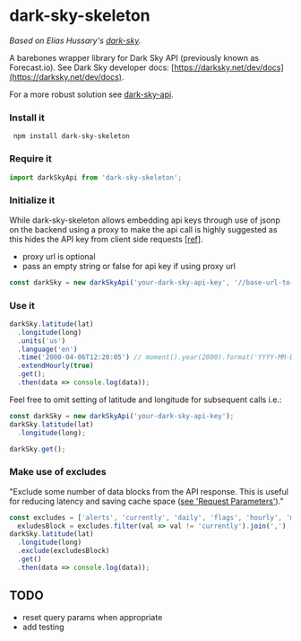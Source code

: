 # dark-sky-skeleton

*Based on Elias Hussary's [dark-sky](https://github.com/eliash91/dark-sky).*

A barebones wrapper library for Dark Sky API (previously known as Forecast.io). See Dark Sky developer docs: [https://darksky.net/dev/docs](https://darksky.net/dev/docs).

For a more robust solution see [dark-sky-api](https://github.com/deanbot/dark-sky-api).

### Install it

```
 npm install dark-sky-skeleton
```

### Require it

```javascript
import darkSkyApi from 'dark-sky-skeleton';
```

### Initialize it

While dark-sky-skeleton allows embedding api keys through use of jsonp on the backend using a proxy to make the api call is highly suggested as this hides the API key from client side requests [[ref](https://darksky.net/dev/docs/faq#cross-origin)]. 

* proxy url is optional
* pass an empty string or false for api key if using proxy url

```javascript
const darkSky = new darkSkyApi('your-dark-sky-api-key', '//base-url-to-proxy/service');
```

### Use it

```javascript
darkSky.latitude(lat)
  .longitude(long)
  .units('us')
  .language('en')
  .time('2000-04-06T12:20:05') // moment().year(2000).format('YYYY-MM-DDTHH:mm:ss')
  .extendHourly(true)
  .get();
  .then(data => console.log(data));
```

Feel free to omit setting of latitude and longitude for subsequent calls i.e.:

```javascript
const darkSky = new darkSkyApi('your-dark-sky-api-key');
darkSky.latitude(lat)
  .longitude(long);

darkSky.get();
```

### Make use of excludes

"Exclude some number of data blocks from the API response. This is useful for reducing latency and saving cache space ([see 'Request Parameters'](https://darksky.net/dev/docs/forecast))."

```javascript
const excludes = ['alerts', 'currently', 'daily', 'flags', 'hourly', 'minutely'],
  exludesBlock = excludes.filter(val => val != 'currently').join(',')
darkSky.latitude(lat)
  .longitude(long)
  .exclude(excludesBlock)
  .get()
  .then(data => console.log(data));
```


## TODO 

* reset query params when appropriate
* add testing